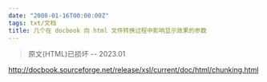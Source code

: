```yaml
---
date: "2008-01-16T00:00:00Z"
tags: txt/文档
title: 几个在 docbook 向 html 文件转换过程中影响显示效果的参数
---
```


> 原文(HTML)已损坏
> -- 2023.01

http://docbook.sourceforge.net/release/xsl/current/doc/html/chunking.html
